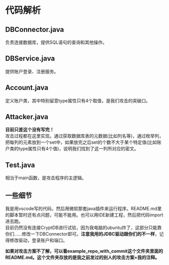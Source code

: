 # 代码解析
## DBConnector.java
负责连接数据库，提供SQL语句的查询和其他操作。  
## DBService.java
提供账户登录、注册服务。
## Account.java
定义账户类，其中特别留意type属性只有4个取值，是我们攻击的突破口。  
## Attacker.java
**目前只差这个没有写完！**  
攻击过程都在这里实现。通过获取数据库表的元数据(比如列名等)，通过枚举列，把每列的元素放到一个set中，如果放完之后set的个数不大于某个特定值(比如账户类的type属性只有4个值)，说明我们找到了这一列所对应的密文。  
## Test.java
相当于main函数，是攻击程序的主逻辑。  
## 一些细节
我是用vscode写的代码，然后用微软那套java插件来运行程序。README.md里的脚本暂时还有点问题，可能不能用。也可以用IDE新建工程，然后把代码import进去跑。  
目前仍然没有连接CryptDB进行试验，因为我电脑的ubuntu炸了，这部分只能靠你们……修改一下DBConnector即可。**注意我用的JDBC驱动跟你们的不一样**，记得修改驱动，登录账户和端口。

**如果对攻击方案不了解，可以看example_repo_with_commit这个文件夹里面的README.md。这个文件夹存放的是我之前发过的别人的攻击方案+我的注释。**